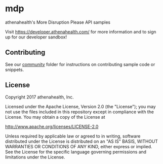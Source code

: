 mdp
===

athenahealth's More Disruption Please API samples

Visit https://developer.athenahealth.com/ for more information and to sign up for our developer sandbox!

Contributing
--------------
See our [community](https://github.com/athenahealth/mdp/tree/master/community) folder for instructions on contributing sample code or snippets.

License
-------
Copyright 2017 athenahealth, Inc.

Licensed under the Apache License, Version 2.0 (the "License"); you
may not use the files included in this repository except in compliance with the License.  You
may obtain a copy of the License at

http://www.apache.org/licenses/LICENSE-2.0

Unless required by applicable law or agreed to in writing, software
distributed under the License is distributed on an "AS IS" BASIS,
WITHOUT WARRANTIES OR CONDITIONS OF ANY KIND, either express or
implied.  See the License for the specific language governing
permissions and limitations under the License.
